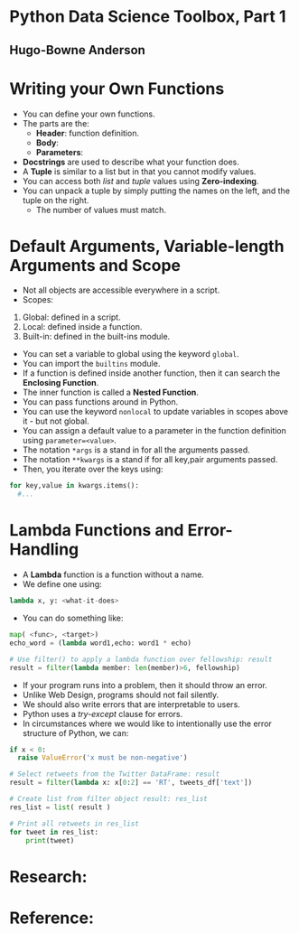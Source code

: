 # Python Data Science Toolbox, Part 1
## Hugo-Bowne Anderson

# Writing your Own Functions
- You can define your own functions.
- The parts are the:
  * **Header**: function definition.
  * **Body**:
  * **Parameters**:
- **Docstrings** are used to describe what your function does.
- A **Tuple** is similar to a list but in that you cannot modify values.
- You can access both *list* and *tuple* values using **Zero-indexing**.
- You can unpack a tuple by simply putting the names on the left, and the tuple on the right.
  * The number of values must match.


# Default Arguments, Variable-length Arguments and Scope
- Not all objects are accessible everywhere in a script.
- Scopes:
1. Global: defined in a script.
2. Local: defined inside a function.
3. Built-in: defined in the built-ins module.
- You can set a variable to global using the keyword `global`.
- You can import the `builtins` module.
- If a function is defined inside another function, then it can search the **Enclosing Function**.
- The inner function is called a **Nested Function**.
- You can pass functions around in Python.
- You can use the keyword `nonlocal` to update variables in scopes above it - but not global.
- You can assign a default value to a parameter in the function definition using `parameter=<value>`.
- The notation `*args` is a stand in for all the arguments passed.
- The notation `**kwargs` is a stand if for all key,pair arguments passed.
- Then, you iterate over the keys using:
```python
for key,value in kwargs.items():
  #...
```


# Lambda Functions and Error-Handling
- A **Lambda** function is a function without a name.
- We define one using:
```python
lambda x, y: <what-it-does>
```
- You can do something like:
```python
map( <func>, <target>)
echo_word = (lambda word1,echo: word1 * echo)
```
```python
# Use filter() to apply a lambda function over fellowship: result
result = filter(lambda member: len(member)>6, fellowship)
```
- If your program runs into a problem, then it should throw an error.
- Unlike Web Design, programs should not fail silently.
- We should also write errors that are interpretable to users.
- Python uses a *try-except* clause for errors.
- In circumstances where we would like to intentionally use the error structure of Python, we can:
```python
if x < 0:
  raise ValueError('x must be non-negative')
```
```python
# Select retweets from the Twitter DataFrame: result
result = filter(lambda x: x[0:2] == 'RT', tweets_df['text'])

# Create list from filter object result: res_list
res_list = list( result )

# Print all retweets in res_list
for tweet in res_list:
    print(tweet)
```


# Research:

# Reference:
